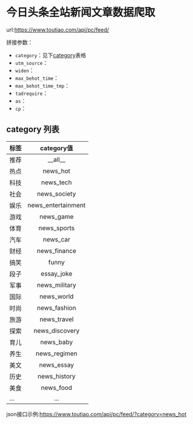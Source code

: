 # 今日头条全站新闻文章数据爬取
url:https://www.toutiao.com/api/pc/feed/

拼接参数：
- `category`：见下[category](#category)表格
- `utm_source`：
- `widen`：
- `max_behot_time`：
- `max_behot_time_tmp`：
- `tadrequire`：
- `as`：
- `cp`：

<h2 id="category">category 列表</h2>

| 标签 | category值 |
| ------------- |:-------------:|
| 推荐 | \_\_all\_\_ |
| 热点 | news_hot |
| 科技 | news_tech |
| 社会 | news_society |
| 娱乐 | news_entertainment |
| 游戏 | news_game|
| 体育 | news_sports |
| 汽车 | news_car |
| 财经 | news_finance |
| 搞笑 | funny |
| 段子 | essay_joke|
| 军事 | news_military |
| 国际 | news_world |
| 时尚 | news_fashion |
| 旅游 | news_travel |
| 探索 | news_discovery |
| 育儿 | news_baby |
| 养生 | news_regimen |
| 美文 | news_essay |
| 历史 | news_history |
| 美食 | news_food |
| ... | ... |

json接口示例:https://www.toutiao.com/api/pc/feed/?category=news_hot